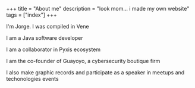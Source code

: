 +++
title = "About me"
description = "look mom... i made my own website"
tags = ["index"]
+++

I'm Jorge. I was compiled in Vene

I am a Java software developer

I am a collaborator in Pyxis ecosystem

I am the co-founder of Guayoyo, a cybersecurity boutique firm

I also make graphic records and participate as a speaker in meetups and techonologies events